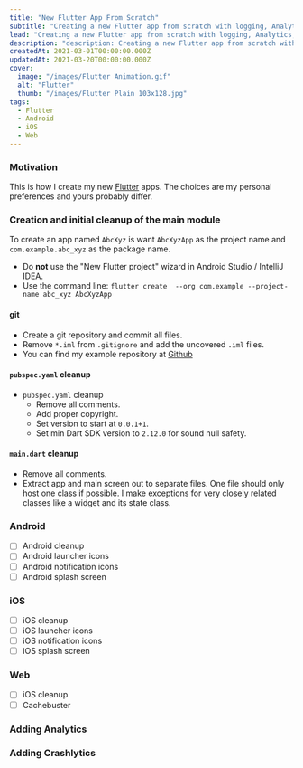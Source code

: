 ```yaml
---
title: "New Flutter App From Scratch"
subtitle: "Creating a new Flutter app from scratch with logging, Analytics, Crashlytics, proper icons and splash screen."
lead: "Creating a new Flutter app from scratch with logging, Analytics, Crashlytics, proper icons and splash screen."
description: "description: Creating a new Flutter app from scratch with logging, Analytics, Crashlytics, proper icons and splash screen."
createdAt: 2021-03-01T00:00:00.000Z
updatedAt: 2021-03-20T00:00:00.000Z
cover: 
  image: "/images/Flutter Animation.gif"
  alt: "Flutter"
  thumb: "/images/Flutter Plain 103x128.jpg"
tags: 
  - Flutter
  - Android
  - iOS
  - Web
---
```

### Motivation
This is how I create my new [Flutter](https://flutter.dev) apps. 
The choices are my personal preferences and yours probably differ.

### Creation and initial cleanup of the main module
To create an app named `AbcXyz` is want `AbcXyzApp` as the project name and `com.example.abc_xyz` as the package name.
- Do **not** use the "New Flutter project" wizard in Android Studio / IntelliJ IDEA.
- Use the command line: `flutter create  --org com.example --project-name abc_xyz AbcXyzApp`

#### git
- Create a git repository and commit all files.
- Remove `*.iml` from `.gitignore` and add the uncovered `.iml` files.
- You can find my example repository at [Github](https://github.com/eggnstone/AbcXyzApp)
  
#### `pubspec.yaml` cleanup
- `pubspec.yaml` cleanup
  - Remove all comments.
  - Add proper copyright.
  - Set version to start at `0.0.1+1`.
  - Set min Dart SDK version to `2.12.0` for sound null safety. 

#### `main.dart` cleanup
  - Remove all comments.
  - Extract app and main screen out to separate files. One file should only host one class if possible. I make exceptions for very closely related classes like a widget and its state class.
  
### Android
- [ ] Android cleanup
- [ ] Android launcher icons
- [ ] Android notification icons
- [ ] Android splash screen

### iOS
- [ ] iOS cleanup
- [ ] iOS launcher icons
- [ ] iOS notification icons
- [ ] iOS splash screen

### Web
- [ ] iOS cleanup
- [ ] Cachebuster

### Adding Analytics

### Adding Crashlytics
